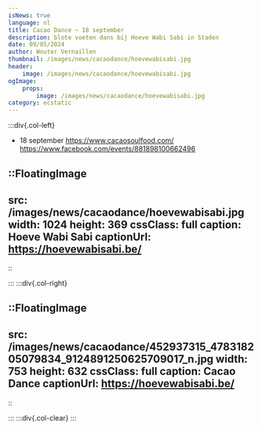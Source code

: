 ```yaml
---
isNews: true
language: nl
title: Cacao Dance ~ 18 september
description: blote voeten dans bij Hoeve Wabi Sabi in Staden
date: 09/05/2024
author: Wouter Vernaillen
thumbnail: /images/news/cacaodance/hoevewabisabi.jpg
header:
    image: /images/news/cacaodance/hoevewabisabi.jpg
ogImage:
    props:
        image: /images/news/cacaodance/hoevewabisabi.jpg
category: ecstatic
---
```


:::div{.col-left}

* 18 september
https://www.cacaosoulfood.com/
https://www.facebook.com/events/881898100662496

::FloatingImage
---
src: /images/news/cacaodance/hoevewabisabi.jpg
width: 1024
height: 369
cssClass: full
caption: Hoeve Wabi Sabi
captionUrl: https://hoevewabisabi.be/
---
::

:::
:::div{.col-right}


::FloatingImage
---
src: /images/news/cacaodance/452937315_478318205079834_9124891250625709017_n.jpg
width: 753
height: 632
cssClass: full
caption: Cacao Dance
captionUrl: https://hoevewabisabi.be/
---
::

:::
:::div{.col-clear}
:::
